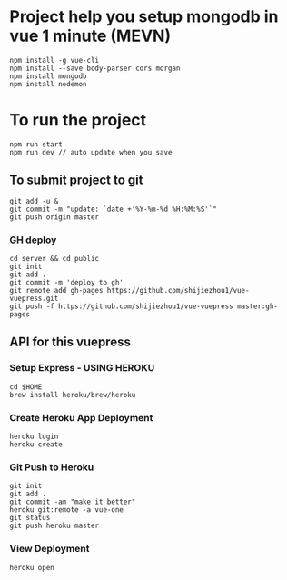 # Project help you setup mongodb in vue 1 minute (MEVN)

```
npm install -g vue-cli
npm install --save body-parser cors morgan
npm install mongodb
npm install nodemon

```

# To run the project

```
npm run start 
npm run dev // auto update when you save
```

## To submit project to git

```
git add -u &
git commit -m "update: `date +'%Y-%m-%d %H:%M:%S'`"
git push origin master
```

### GH deploy
```
cd server && cd public
git init
git add .
git commit -m 'deploy to gh'
git remote add gh-pages https://github.com/shijiezhou1/vue-vuepress.git
git push -f https://github.com/shijiezhou1/vue-vuepress master:gh-pages
```

## API for this vuepress

### Setup Express - USING HEROKU

```
cd $HOME
brew install heroku/brew/heroku
```

### Create Heroku App Deployment

```
heroku login
heroku create
```

### Git Push to Heroku

```
git init
git add .
git commit -am "make it better"
heroku git:remote -a vue-one
git status
git push heroku master

```

### View Deployment

```
heroku open
```
